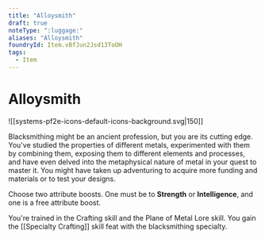 ```yaml
---
title: "Alloysmith"
draft: true
noteType: ":luggage:"
aliases: "Alloysmith"
foundryId: Item.vBfJun2Jsd13ToOH
tags:
  - Item
---
```


# Alloysmith
![[systems-pf2e-icons-default-icons-background.svg|150]]

Blacksmithing might be an ancient profession, but you are its cutting edge. You've studied the properties of different metals, experimented with them by combining them, exposing them to different elements and processes, and have even delved into the metaphysical nature of metal in your quest to master it. You might have taken up adventuring to acquire more funding and materials or to test your designs.

Choose two attribute boosts. One must be to **Strength** or **Intelligence**, and one is a free attribute boost.

You're trained in the Crafting skill and the Plane of Metal Lore skill. You gain the [[Specialty Crafting]] skill feat with the blacksmithing specialty.
